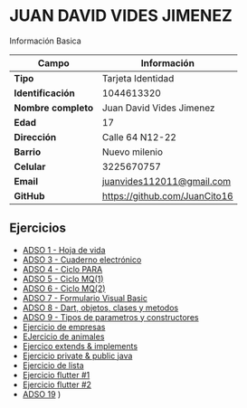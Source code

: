# JUAN DAVID VIDES JIMENEZ

Información Basica

| Campo | Información |
| --- | --- |
| **Tipo** | Tarjeta Identidad|
| **Identificación** | 1044613320 |
| **Nombre completo** | Juan David Vides Jimenez  |
| **Edad** | 17 |
| **Dirección** | Calle 64 N12-22 |
| **Barrio** | Nuevo milenio |
| **Celular** | 3225670757 |
| **Email** | juanvides112011@gmail.com |
| **GitHub** | <https://github.com/JuanCito16> |

## Ejercicios

- [ADSO 1 - Hoja de vida](https://github.com/JuanCito16/Hojadevida)
- [ADSO 3 - Cuaderno electrónico](https://github.com/JuanCito16/Agenda)
- [ADSO 4 - Ciclo PARA](ejercicio.md)
- [ADSO 5 - Ciclo MQ(1)](mq1.md)
- [ADSO 6 -  Ciclo MQ(2)](ejercicio2.md)
- [ADSO 7 - Formulario Visual Basic](tablaformu.md)
- [ADSO 8 - Dart, objetos, clases y metodos](ejercicio3.md)
- [ADSO 9 - Tipos de parametros y constructores](ejerciciodart.md)
- [Ejercicio de empresas](dart2.md)
- [EJercicio de animales](dart3.md)
- [Ejercico extends & implements](extends.md)
- [Ejercicio private & public java](java1.md)
- [Ejercicio de lista](lista.md)
- [Ejercicio flutter #1](tablaflutter1.md)
- [Ejercicio flutter #2](tablaflutter2.md)
- [ADSO 19](adso19.dart)
)